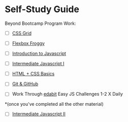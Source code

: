 # Self-Study Guide

Beyond Bootcamp Program Work:

- [ ] [CSS Grid](https://learncssgrid.com/)

- [ ] [Flexbox Froggy](https://flexboxfroggy.com/)

- [ ] [Introduction to Javascript](https://www.rithmschool.com/courses/javascript)

- [ ] [Intermediate Javascript I](https://www.rithmschool.com/courses/intermediate-javascript)

- [ ] [HTML + CSS Basics](https://www.rithmschool.com/courses/html-css-fundamentals)

- [ ] [Git & GitHub](https://www.rithmschool.com/courses/git)

- [ ] Work Through [edabit](https://edabit.com/challenges/javascript) Easy JS Challenges 1-2 X Daily

*(once you've completed all the other material)
- [ ] [Intermediate Javascript II](https://www.rithmschool.com/courses/intermediate-javascript-part-2)